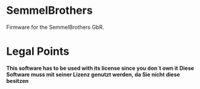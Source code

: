 # SemmelBrothers
Firmware for the SemmelBrothers GbR.


# Legal Points
**This software has to be used with its license since you don`t own it**
**Diese Software muss mit seiner Lizenz genutzt werden, da Sie nicht diese besitzen** 
